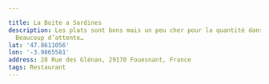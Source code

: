 ```yaml
---

title: La Boite a Sardines
description: Les plats sont bons mais un peu cher pour la quantité dans l’assiette.
  Beaucoup d’attente…
lat: '47.8611056'
lon: '-3.9865581'
address: 28 Rue des Glénan, 29170 Fouesnant, France
tags: Restaurant
---
```

